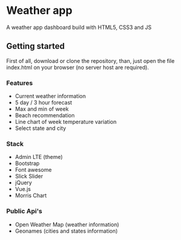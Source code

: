 # Weather app
A weather app dashboard build with HTML5, CSS3 and JS

## Getting started

First of all, download or clone the repository, than, just open the file index.html on your browser (no server host are required).

### Features
* Current weather information
* 5 day / 3 hour forecast
* Max and min of week
* Beach recommendation
* Line chart of week temperature variation
* Select state and city

### Stack
* Admin LTE (theme)
* Bootstrap
* Font awesome
* Slick Slider
* jQuery
* Vue.js
* Morris Chart

### Public Api's
* Open Weather Map (weather information)
* Geonames (cities and states information)


